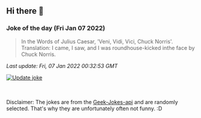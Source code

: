 ## Hi there 👋

### Joke of the day (Fri Jan 07 2022)
<!-- joke -->
>In the Words of Julius Caesar, 'Veni, Vidi, Vici, Chuck Norris'. Translation: I came, I saw, and I was roundhouse-kicked inthe face by Chuck Norris.
<!-- /joke -->

*Last update: Fri, 07 Jan 2022 00:32:53 GMT*

[![Update joke](https://github.com/nclskfm/nclskfm/actions/workflows/joke.yml/badge.svg)](https://github.com/nclskfm/nclskfm/actions/workflows/joke.yml)

<br><br>
Disclaimer: The jokes are from the [Geek-Jokes-api](https://github.com/sameerkumar18/geek-joke-api) and are randomly selected. That's why they are unfortunately often not funny. :D
